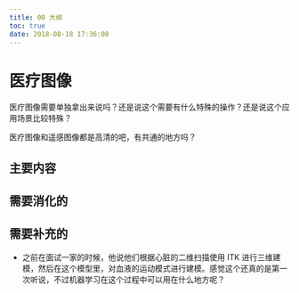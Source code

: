 ```yaml
---
title: 00 大纲
toc: true
date: 2018-08-18 17:36:00
---
```


# 医疗图像


医疗图像需要单独拿出来说吗？还是说这个需要有什么特殊的操作？还是说这个应用场景比较特殊？

医疗图像和遥感图像都是高清的吧，有共通的地方吗？

## 主要内容



## 需要消化的



## 需要补充的

- 之前在面试一家的时候，他说他们根据心脏的二维扫描使用 ITK 进行三维建模，然后在这个模型里，对血液的运动模式进行建模。感觉这个还真的是第一次听说，不过机器学习在这个过程中可以用在什么地方呢？
